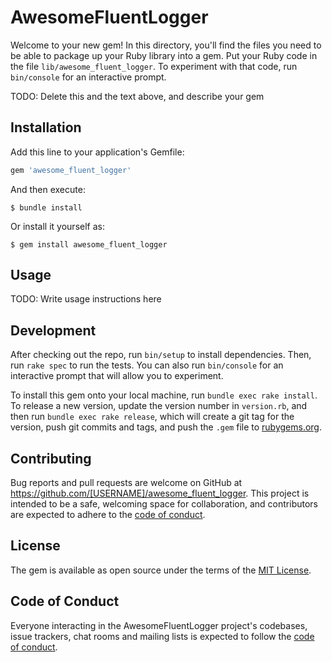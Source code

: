 # AwesomeFluentLogger

Welcome to your new gem! In this directory, you'll find the files you need to be able to package up your Ruby library into a gem. Put your Ruby code in the file `lib/awesome_fluent_logger`. To experiment with that code, run `bin/console` for an interactive prompt.

TODO: Delete this and the text above, and describe your gem

## Installation

Add this line to your application's Gemfile:

```ruby
gem 'awesome_fluent_logger'
```

And then execute:

    $ bundle install

Or install it yourself as:

    $ gem install awesome_fluent_logger

## Usage

TODO: Write usage instructions here

## Development

After checking out the repo, run `bin/setup` to install dependencies. Then, run `rake spec` to run the tests. You can also run `bin/console` for an interactive prompt that will allow you to experiment.

To install this gem onto your local machine, run `bundle exec rake install`. To release a new version, update the version number in `version.rb`, and then run `bundle exec rake release`, which will create a git tag for the version, push git commits and tags, and push the `.gem` file to [rubygems.org](https://rubygems.org).

## Contributing

Bug reports and pull requests are welcome on GitHub at https://github.com/[USERNAME]/awesome_fluent_logger. This project is intended to be a safe, welcoming space for collaboration, and contributors are expected to adhere to the [code of conduct](https://github.com/[USERNAME]/awesome_fluent_logger/blob/master/CODE_OF_CONDUCT.md).


## License

The gem is available as open source under the terms of the [MIT License](https://opensource.org/licenses/MIT).

## Code of Conduct

Everyone interacting in the AwesomeFluentLogger project's codebases, issue trackers, chat rooms and mailing lists is expected to follow the [code of conduct](https://github.com/[USERNAME]/awesome_fluent_logger/blob/master/CODE_OF_CONDUCT.md).
